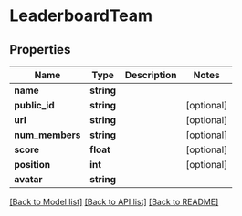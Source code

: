 # LeaderboardTeam

## Properties
Name | Type | Description | Notes
------------ | ------------- | ------------- | -------------
**name** | **string** |  | 
**public_id** | **string** |  | [optional] 
**url** | **string** |  | [optional] 
**num_members** | **string** |  | [optional] 
**score** | **float** |  | [optional] 
**position** | **int** |  | [optional] 
**avatar** | **string** |  | 

[[Back to Model list]](../../README.md#documentation-for-models) [[Back to API list]](../../README.md#documentation-for-api-endpoints) [[Back to README]](../../README.md)

